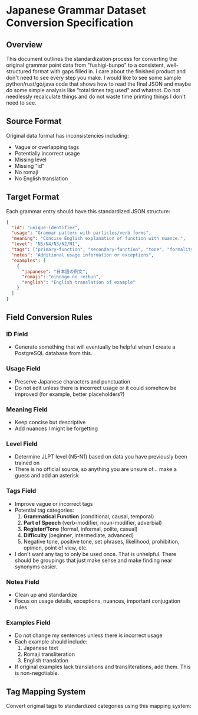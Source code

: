 # Japanese Grammar Dataset Conversion Specification

## Overview
This document outlines the standardization process for converting the original grammar point data from "fushigi-bunpo" to a consistent, well-structured format with gaps filled in. 
I care about the finished product and don't need to see every step you make. I would like to see some sample python/rust/go/java code that shows how to read the final JSON and maybe do some simple analysis like "total times tag used" and whatnot. Do not needlessly recalculate things and do not waste time printing things I don't need to see. 

## Source Format
Original data format has inconsistencies including:
- Vague or overlapping tags
- Potentially incorrect usage
- Missing level
- Missing "id"
- No romaji
- No English translation

## Target Format
Each grammar entry should have this standardized JSON structure:

```json
{
  "id": "unique-identifier",
  "usage": "Grammar pattern with particles/verb forms",
  "meaning": "Concise English explanation of function with nuance.",
  "level": "N5/N4/N3/N2/N1",
  "tags": ["primary-function", "secondary-function", "tone", "formality-level"],
  "notes": "Additional usage information or exceptions",
  "examples": [
    {
      "japanese": "日本語の例文",
      "romaji": "nihongo no reibun",
      "english": "English translation of example"
    }
  ]
}
```

## Field Conversion Rules

### ID Field
- Generate something that will eventually be helpful when I create a PostgreSQL database from this.

### Usage Field
- Preserve Japanese characters and punctuation
- Do not edit unless there is incorrect usage or it could somehow be improved (for example, better placeholders?)

### Meaning Field
- Keep concise but descriptive
- Add nuances I might be forgetting

### Level Field
- Determine JLPT level (N5-N1) based on data you have previously been trained on
- There is no official source, so anything you are unsure of... make a guess and add an asterisk

### Tags Field
- Improve vague or incorrect tags
- Potential tag categories:
  1. **Grammatical Function** (conditional, causal, temporal)
  2. **Part of Speech** (verb-modifier, noun-modifier, adverbial)
  3. **Register/Tone** (formal, informal, polite, casual)
  4. **Difficulty** (beginner, intermediate, advanced)
  5. Negative tone, positive tone, set phrases, likelihood, prohibition, opinion, point of view, etc.
- I don't want any tag to only be used once. That is unhelpful. There should be groupings that just make sense and make finding near synonyms easier.

### Notes Field
- Clean up and standardize
- Focus on usage details, exceptions, nuances, important conjugation rules

### Examples Field
- Do not change my sentences unless there is incorrect usage
- Each example should include:
  1. Japanese text
  2. Romaji transliteration
  3. English translation
- If original examples lack translations and transliterations, add them. This is non-negotiable.

## Tag Mapping System
Convert original tags to standardized categories using this mapping system:

